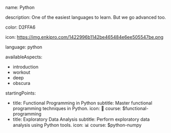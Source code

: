 name: Python

description: One of the easiest languages to learn. But we go advanced too.

color: D2FFA6

icon: https://img.enkipro.com/1422996b1142be465484e6ee505547be.png

language: python

availableAspects:
  - introduction
  - workout
  - deep
  - obscura

startingPoints:
  - title: Functional Programming in Python
    subtitle: Master functional programming techniques in Python.
    icon: 🧠
    course: $functional-programming
  - title: Exploratory Data Analysis
    subtitle: Perform exploratory data analysis using Python tools.
    icon: 📊
    course: $python-numpy

